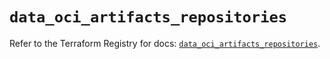 # `data_oci_artifacts_repositories`

Refer to the Terraform Registry for docs: [`data_oci_artifacts_repositories`](https://registry.terraform.io/providers/oracle/oci/7.19.0/docs/data-sources/artifacts_repositories).
